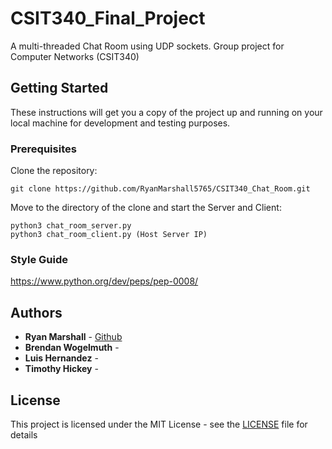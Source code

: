 # CSIT340_Final_Project

A multi-threaded Chat Room using UDP sockets. Group project for Computer Networks (CSIT340)

## Getting Started

These instructions will get you a copy of the project up and running on your local machine for development and testing purposes.

### Prerequisites

Clone the repository:

```
git clone https://github.com/RyanMarshall5765/CSIT340_Chat_Room.git
```

Move to the directory of the clone and start the Server and Client:

```
python3 chat_room_server.py
python3 chat_room_client.py (Host Server IP)
```

### Style Guide

https://www.python.org/dev/peps/pep-0008/

## Authors

- **Ryan Marshall** - [Github](https://github.com/RyanMarshall5765)
- **Brendan Wogelmuth** -
- **Luis Hernandez** -
- **Timothy Hickey** -

## License

This project is licensed under the MIT License - see the [LICENSE](LICENSE) file for details
